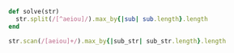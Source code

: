 ```ruby
def solve(str)
  str.split(/[^aeiou]/).max_by{|sub| sub.length}.length
end
```

```ruby
str.scan(/[aeiou]+/).max_by{|sub_str| sub_str.length}.length
```

